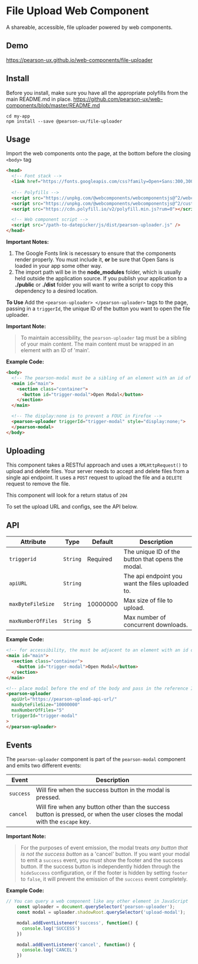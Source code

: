 
# File Upload Web Component

A shareable, accessible, file uploader powered by web components.

## Demo

https://pearson-ux.github.io/web-components/file-uploader

## Install

Before you install, make sure you have all the appropriate polyfills from the main README.md in place.
https://github.com/pearson-ux/web-components/blob/master/README.md

    cd my-app
    npm install --save @pearson-ux/file-uploader

## Usage

Import the web components onto the page, at the bottom before the closing `<body>` tag

``` html
<head>
  <!-- Font stack -->
  <link href="https://fonts.googleapis.com/css?family=Open+Sans:300,300i,400,400i,600,600i" rel="stylesheet">
   
  <!-- Polyfills -->
  <script src="https://unpkg.com/@webcomponents/webcomponentsjs@^2/webcomponents-loader.js"></script>
  <script src="https://unpkg.com/@webcomponents/webcomponentsjs@^2/custom-elements-es5-adapter.js"></script>
  <script src="https://cdn.polyfill.io/v2/polyfill.min.js?rum=0"></script>

  <!-- Web component script -->
  <script src="/path-to-datepicker/js/dist/pearson-uploader.js" />
</head>
```


**Important Notes:**
1. The Google Fonts link is necessary to ensure that the components render properly. You must include it, **or** be sure that Open Sans is loaded in your app some other way.
2. The import path will be in the **node_modules** folder, which is usually held outside the application source. If you publish your application to a **./public** or **./dist** folder you will want to write a script to copy this dependency to a desired location.


**To Use**
Add the `<pearson-uploader> </pearson-uploader>` tags to the page, passing in a `triggerId`, the unique ID of the button you want to open the file uploader.

**Important Note:**

> To maintain accessibility, the `pearson-uploader` tag must be a sibling of
> your main content. The main content must be wrapped in an element
> with an ID of 'main'.

**Example Code:**

```html
<body>
  <!-- The pearson-modal must be a sibling of an element with an id of `main` -->
  <main id="main">
    <section class="container">
      <button id="trigger-modal">Open Modal</button>
    </section>
  </main>

  <!-- The display:none is to prevent a FOUC in Firefox -->
  <pearson-uploader triggerId="trigger-modal" style="display:none;">
  </pearson-modal>
</body>
```

 ## Uploading
This component takes a RESTful approach and uses a `XMLHttpRequest()` to upload and delete files.
Your server needs to accept and delete files from a single api endpoint.    It uses a `POST` request to upload the file and a `DELETE` request to remove the file.

This component will look for a return status of `204`

To set the upload URL and configs, see the API below.

## API

| Attribute        | Type      | Default         | Description                                       |
| ---------------- | --------- | --------------- | ------------------------------------------------- |
| `triggerid`      | `String`  | Required        | The unique ID of the button that opens the modal. |
| `apiURL   `      | `String`  |                 | The api endpoint you want the files uploaded to.                         |
| `maxByteFileSize`| `String`  | 10000000      | Max size of file to upload.                      |
| `maxNumberOfFiles`| `String` | 5           | Max number of concurrent downloads.               |


**Example Code:**

```html
<!-- for accessibility, the must be adjacent to an element with an id of main -->
<main id="main">
  <section class="container">
    <button id="trigger-modal">Open Modal</button>
  </section>
</main>

<!-- place modal before the end of the body and pass in the reference ID of the button that triggers the modal -->
<pearson-uploader
  apiUrl="https://pearson-upload-api-url/"
  maxByteFileSize="10000000"
  maxNumberOfFiles="5"
  triggerId="trigger-modal"
>
</pearson-uploader>
```

## Events

The `pearson-uploader` component is part of the  `pearson-modal` component and emits two different events:

| Event     | Description                                                        |
| --------- | ------------------------------------------------------------------ |
| `success` | Will fire when the success button in the modal is pressed.         |
| `cancel`  | Will fire when any button other than the success button is pressed, or when the user closes the modal with the `escape` key. |

**Important Note:**

> For the purposes of event emission, the modal treats *any button that is not the success button* as a 'cancel' button. If you want your modal to emit a `success` event, you *must* show the footer and the success button. If the success button is independently hidden through the `hideSuccess` configuration, or if the footer is hidden by setting  `footer` to `false`, it will prevent the emission of the `success` event completely.

**Example Code:**

```js
// You can query a web component like any other element in JavaScript
	const uploader = document.querySelector('pearson-uploader');
	const modal = uploader.shadowRoot.querySelector('upload-modal');

	modal.addEventListener('success', function() {
	  console.log('SUCCESS')
	})

    modal.addEventListener('cancel', function() {
      console.log('CANCEL')
    })
```
